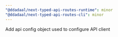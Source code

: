 ```yaml
---
"@ddadaal/next-typed-api-routes-runtime": minor
"@ddadaal/next-typed-api-routes-cli": minor
---
```


Add api config object used to configure API client
